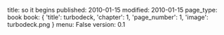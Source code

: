 title: so it begins
published: 2010-01-15
modified: 2010-01-15
page_type: book
book: { 'title': turbodeck, 'chapter': 1, 'page_number': 1, 'image': turbodeck.png }
menu: False
version: 0.1
